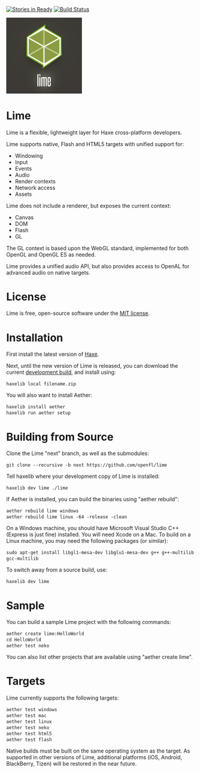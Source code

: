 [![Stories in Ready](https://badge.waffle.io/openfl/lime.png?label=ready)](https://waffle.io/openfl/lime) [![Build Status](https://travis-ci.org/openfl/lime.png?branch=master)](https://travis-ci.org/openfl/lime)

<img src="lime.png" width="40%"/>

Lime
====

Lime is a flexible, lightweight layer for Haxe cross-platform developers.

Lime supports native, Flash and HTML5 targets with unified support for:

 * Windowing
 * Input
 * Events
 * Audio
 * Render contexts
 * Network access
 * Assets

Lime does not include a renderer, but exposes the current context:

 * Canvas
 * DOM
 * Flash
 * GL

The GL context is based upon the WebGL standard, implemented for both OpenGL and OpenGL ES as needed.

Lime provides a unified audio API, but also provides access to OpenAL for advanced audio on native targets.


License
=======

Lime is free, open-source software under the [MIT license](LICENSE.md).


Installation
============

First install the latest version of [Haxe](http://www.haxe.org/download).

Next, until the new version of Lime is released, you can download the current [development build](http://www.openfl.org/builds/lime), and install using:

    haxelib local filename.zip

You will also want to install Aether:

    haxelib install aether
    haxelib run aether setup


Building from Source
====================

Clone the Lime "next" branch, as well as the submodules:

    git clone --recursive -b next https://github.com/openfl/lime

Tell haxelib where your development copy of Lime is installed:

    haxelib dev lime ./lime

If Aether is installed, you can build the binaries using "aether rebuild":

    aether rebuild lime windows
    aether rebuild lime linux -64 -release -clean

On a Windows machine, you should have Microsoft Visual Studio C++ (Express is just fine) installed. You will need Xcode on a Mac. To build on a Linux machine, you may need the following packages (or similar):

    sudo apt-get install libgl1-mesa-dev libglu1-mesa-dev g++ g++-multilib gcc-multilib

To switch away from a source build, use:

    haxelib dev lime


Sample
======

You can build a sample Lime project with the following commands:

    aether create lime:HelloWorld
    cd HelloWorld
    aether test neko

You can also list other projects that are available using "aether create lime".


Targets
=======

Lime currently supports the following targets:

    aether test windows
    aether test mac
    aether test linux
    aether test neko
    aether test html5
    aether test flash

Native builds must be built on the same operating system as the target. As supported in other versions of Lime, additional platforms (iOS, Android, BlackBerry, Tizen) will be restored in the near future.